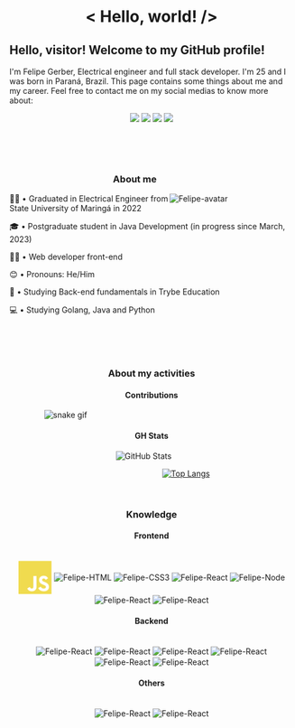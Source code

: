 <h1 align="center"> < Hello, world! /> </h1>

<h2> Hello, visitor! Welcome to my GitHub profile! </h2>

<div style="display: inline_block">
  <p align="left" height="50px"> I'm Felipe Gerber, Electrical engineer and full stack developer. I'm 25 and I was born in Paraná, Brazil. This page contains some things about me and my career. Feel free to contact me on my social medias to know more about:  </p>
</div>


<div align="center"> 
  <a href="https://www.linkedin.com/in/felipegerberdev/" target="_blank"><img src="https://img.shields.io/badge/-LinkedIn-%230077B5?style=for-the-badge&logo=linkedin&logoColor=white" target="_blank"></a> 
  <a href="https://www.instagram.com/felipe.erg/" target="_blank"><img src="https://img.shields.io/badge/-Instagram-%23E4405F?style=for-the-badge&logo=instagram&logoColor=white" target="_blank"></a>
<a href="https://www.youtube.com/@CircuitandoEL" target="_blank"><img src="https://img.shields.io/badge/YouTube-FF0000?style=for-the-badge&logo=youtube&logoColor=white" target="_blank"></a>
<a href = "mailto:dev.felipegerber@gmail.com"><img src="https://img.shields.io/badge/-Gmail-%23333?style=for-the-badge&logo=gmail&logoColor=white" target="_blank"></a>
</div>

<div>
  
  <br><br><br>
  
<h3 align="left">⠀⠀⠀⠀⠀⠀⠀⠀⠀⠀⠀⠀⠀⠀⠀ About me </h3>

  <img align="right" alt="Felipe-avatar" width="220px"  src="https://cdn.pixabay.com/photo/2022/02/20/14/01/avatar-7024621__340.png"  />


👨‍🎓 • Graduated in Electrical Engineer from State University of Maringá in 2022 

🎓 • Postgraduate student in Java Development (in progress since March, 2023)

👨‍💻 • Web developer front-end

😊 • Pronouns: He/Him

🚀 • Studying Back-end fundamentals in Trybe Education

💻 • Studying Golang, Java and Python
  

</div>
<br><br><br>

<h3 align="center"> About my activities </h3>

<h4 align="center" > Contributions  </h4>

 ⠀⠀⠀⠀⠀⠀![snake gif](https://github.com/feliperech/feliperech/blob/output/github-contribution-grid-snake.svg)


<h4 align="center" > GH Stats  </h4>

 ⠀⠀⠀⠀⠀⠀⠀⠀⠀⠀⠀⠀⠀⠀⠀⠀⠀⠀ ![GitHub Stats](https://github-readme-stats.vercel.app/api?username=feliperech&theme=radical)

 ⠀⠀⠀⠀⠀⠀⠀⠀⠀⠀⠀⠀⠀⠀⠀⠀⠀⠀⠀⠀⠀⠀⠀⠀⠀⠀ [![Top Langs](https://github-readme-stats.vercel.app/api/top-langs/?username=feliperech&theme=radical)](https://github.com/feliperech/github-readme-stats)

<br>
<h3 align="center"> Knowledge </h3>

<h4  align="center"> Frontend </h4>

<div  align="center" style="display: inline_block"><br>
  <img align="center" alt="Felipe-Js" width="60px" src="https://raw.githubusercontent.com/devicons/devicon/master/icons/javascript/javascript-plain.svg"/>
  <img align="center" alt="Felipe-HTML" width="80px"  src="https://cdn.jsdelivr.net/gh/devicons/devicon/icons/html5/html5-original-wordmark.svg"  />
  <img align="center" alt="Felipe-CSS3" width="80px" src="https://cdn.jsdelivr.net/gh/devicons/devicon/icons/css3/css3-original-wordmark.svg" />
  <img align="center" alt="Felipe-React" width="80px" src="https://cdn.jsdelivr.net/gh/devicons/devicon/icons/react/react-original.svg" />
  <img align="center" alt="Felipe-Node" width="80px"  src="https://cdn.jsdelivr.net/gh/devicons/devicon/icons/nodejs/nodejs-original.svg" />
<img align="center" alt="Felipe-React" width="80px"  src="https://cdn.jsdelivr.net/gh/devicons/devicon/icons/sass/sass-original.svg" />
<img align="center" alt="Felipe-React" width="80px"  src="https://cdn.jsdelivr.net/gh/devicons/devicon/icons/tailwindcss/tailwindcss-original-wordmark.svg" />
</div>

<h4  align="center"> Backend </h4>
<div  align="center" style="display: inline_block"><br>
<img align="center" alt="Felipe-React" width="80px"  src="https://cdn.jsdelivr.net/gh/devicons/devicon/icons/docker/docker-original.svg" />
<img align="center" alt="Felipe-React" width="80px"  src="https://cdn.jsdelivr.net/gh/devicons/devicon/icons/mysql/mysql-original-wordmark.svg" />

<img align="center" alt="Felipe-React" width="80px"  src="https://cdn.jsdelivr.net/gh/devicons/devicon/icons/java/java-original-wordmark.svg" />
<img align="center" alt="Felipe-React" width="80px"  src="https://cdn.jsdelivr.net/gh/devicons/devicon/icons/python/python-original-wordmark.svg" />
<img align="center" alt="Felipe-React" width="80px"  src="https://cdn.jsdelivr.net/gh/devicons/devicon/icons/go/go-original-wordmark.svg" />
<img align="center" alt="Felipe-React" width="80px"  src="https://cdn.jsdelivr.net/gh/devicons/devicon/icons/c/c-original.svg" />
</div>

<h4  align="center" > Others </h4>

<div align="center" style="display: inline_block"><br>


<img align="center" alt="Felipe-React" width="80px"  src="https://cdn.jsdelivr.net/gh/devicons/devicon/icons/linux/linux-original.svg" />

<img align="center" alt="Felipe-React" width="80px"  src="https://cdn.jsdelivr.net/gh/devicons/devicon/icons/arduino/arduino-original-wordmark.svg" />

</div>

